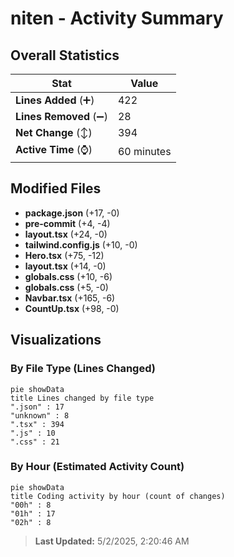 # niten - Activity Summary 

## Overall Statistics

| Stat                   | Value                                                             |
| ---------------------- | ----------------------------------------------------------------- |
| **Lines Added** (➕)   | 422                                          |
| **Lines Removed** (➖) | 28                                        |
| **Net Change** (↕)    | 394                |
| **Active Time** (⌚)   | 60 minutes |


## Modified Files
- **package.json** (+17, -0)
- **pre-commit** (+4, -4)
- **layout.tsx** (+24, -0)
- **tailwind.config.js** (+10, -0)
- **Hero.tsx** (+75, -12)
- **layout.tsx** (+14, -0)
- **globals.css** (+10, -6)
- **globals.css** (+5, -0)
- **Navbar.tsx** (+165, -6)
- **CountUp.tsx** (+98, -0)

## Visualizations

### By File Type (Lines Changed)

```mermaid
pie showData
title Lines changed by file type
".json" : 17
"unknown" : 8
".tsx" : 394
".js" : 10
".css" : 21
```

### By Hour (Estimated Activity Count)

```mermaid
pie showData
title Coding activity by hour (count of changes)
"00h" : 8
"01h" : 17
"02h" : 8
```


> **Last Updated:** 5/2/2025, 2:20:46 AM